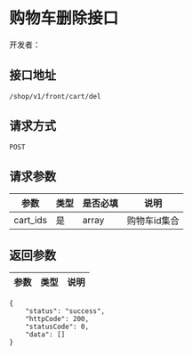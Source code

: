 # 购物车删除接口

开发者：

## 接口地址

`/shop/v1/front/cart/del`

## 请求方式

`POST`

## 请求参数

|参数|类型|是否必填|说明|
| --- | --- | --- | --- |
| cart_ids | 是 | array | 购物车id集合 |

## 返回参数

|参数|类型|说明|
| --- | --- | --- |

```
{
    "status": "success",
    "httpCode": 200,
    "statusCode": 0,
    "data": []
}
```